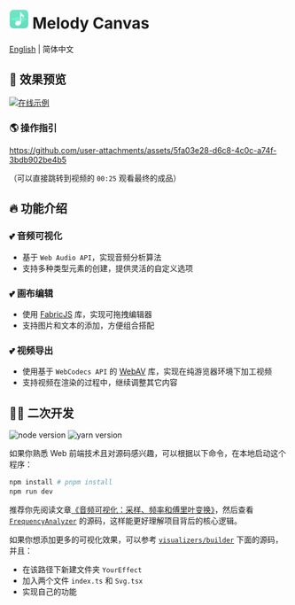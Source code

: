 # <img src="./public/image/favicon.png" width="35"> Melody Canvas

[English](./README.md) | 简体中文 

## 🌷 效果预览
[![在线示例](https://img.shields.io/badge/在线示例-点击查看-mediumaquamarine?style=for-the-badge&logo=vercel)](https://melody-workshop.rylan.cn/)

### 🌎 操作指引
https://github.com/user-attachments/assets/5fa03e28-d6c8-4c0c-a74f-3bdb902be4b5

（可以直接跳转到视频的 `00:25` 观看最终的成品）


## 🔥 功能介绍

### 💕 音频可视化
- 基于 `Web Audio API`，实现音频分析算法
- 支持多种类型元素的创建，提供灵活的自定义选项

### 💕 画布编辑
- 使用 [FabricJS](https://github.com/fabricjs/fabric.js/) 库，实现可拖拽编辑器
- 支持图片和文本的添加，方便组合搭配

### 💕 视频导出
- 使用基于 `WebCodecs API` 的 [WebAV](https://github.com/WebAV-Tech/WebAV) 库，实现在纯游览器环境下加工视频
- 支持视频在渲染的过程中，继续调整其它内容

## 🧙🏻 二次开发

<img src="https://img.shields.io/badge/node-20.x-green" alt="node version"/> <img src="https://img.shields.io/badge/pnpm-10.x-yellow" alt="yarn version"/>

如果你熟悉 Web 前端技术且对源码感兴趣，可以根据以下命令，在本地启动这个程序：

```sh
npm install # pnpm install
npm run dev
```

推荐你先阅读文章[《音频可视化：采样、频率和傅里叶变换》](https://cjting.me/2021/08/07/fourier-transform-and-audio-visualization/)，然后查看 [`FrequencyAnalyzer`](./src/visualizers/core/FrequencyAnalyzer.ts) 的源码，这样能更好理解项目背后的核心逻辑。

如果你想添加更多的可视化效果，可以参考 [`visualizers/builder`](./src/visualizers/builder) 下面的源码，并且：
- 在该路径下新建文件夹 `YourEffect`
- 加入两个文件 `index.ts` 和 `Svg.tsx`
- 实现自己的功能
